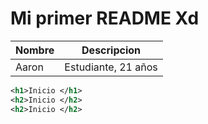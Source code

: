 # Mi primer README Xd 

| Nombre | Descripcion | 
|---|---|
| Aaron | Estudiante, 21 años |

``` xml
<h1>Inicio </h1>
<h2>Inicio </h2>
<h2>Inicio </h2>
```


